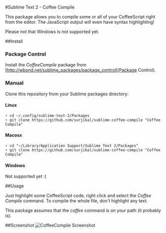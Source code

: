 #Sublime Text 2 - Coffee Compile

This package allows you to compile some or all of your CoffeeScript right from the editor.
The JavaScript output will even have syntax highlighting!

Please not that Windows is not supported yet.

##Install

### Package Control
Install the _CoffeeCompile_ package from [http://wbond.net/sublime_packages/package_control](Package Control).


### Manual

Clone this repository from your Sublime packages directory:

#### Linux
```
⚡ cd ~/.config/sublime-text-2/Packages
⚡ git clone https://github.com/surjikal/sublime-coffee-compile "Coffee Compile"
```

#### Macosx
```
⚡ cd "~/Library/Application Support/Sublime Text 2/Packages"
⚡ git clone https://github.com/surjikal/sublime-coffee-compile "Coffee Compile"
```

#### Windows
Not supported yet :(


##Usage

Just highlight some CoffeeScript code, right click and select the _Coffee Compile_ command.
To compile the whole file, don't highlight any text.

This package assumes that the _coffee_ command is on your path (it probably is).


##Screenshot
![CoffeeCompile Screenshot](http://i.imgur.com/2J49Q.png)